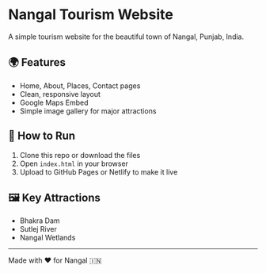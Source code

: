 # Nangal Tourism Website

A simple tourism website for the beautiful town of Nangal, Punjab, India.

## 🌍 Features

- Home, About, Places, Contact pages
- Clean, responsive layout
- Google Maps Embed
- Simple image gallery for major attractions

## 🚀 How to Run

1. Clone this repo or download the files
2. Open `index.html` in your browser
3. Upload to GitHub Pages or Netlify to make it live

## 🖼️ Key Attractions

- Bhakra Dam
- Sutlej River
- Nangal Wetlands

---

Made with ❤️ for Nangal 🇮🇳

